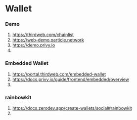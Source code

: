 # Wallet 

### Demo

1. https://thirdweb.com/chainlist
2. https://web-demo.particle.network
3. https://demo.privy.io
4. 

### Embedded Wallet

1. https://portal.thirdweb.com/embedded-wallet
2. https://docs.privy.io/guide/frontend/embedded/overview
3.


### rainbowkit

1. https://docs.zerodev.app/create-wallets/social#rainbowkit
2. 

